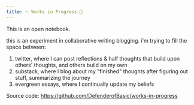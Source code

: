 ```yaml
---
title: ✨ Works in Progress 🌈
---
```


This is an open notebook. 

this is an experiment in collaborative writing blogging. i'm trying to fill the space between:

1. twitter, where I can post reflections & half thoughts that build upon others' thoughts, and others build on my own
2. substack, where I blog about my "finished" thoughts after figuring out stuff, summarizing the journey
3. evergreen essays, where I continually update my beliefs

Source code: https://github.com/DefenderofBasic/works-in-progress